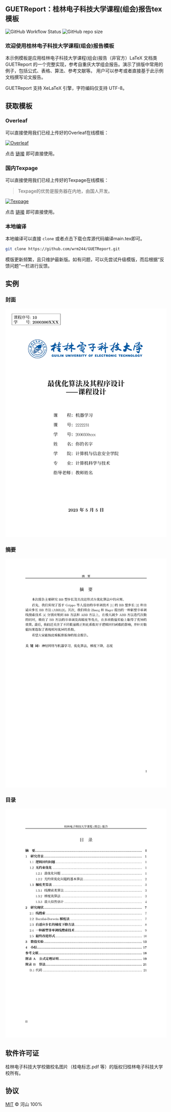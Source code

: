 ## GUETReport：桂林电子科技大学课程(组会)报告tex模板
![GitHub Workflow Status](https://img.shields.io/github/actions/workflow/status/wrm244/GUETReport/test-tex.yml)
![GitHub repo size](https://img.shields.io/github/repo-size/wrm244/GUETReport)
### 欢迎使用桂林电子科技大学课程(组会)报告模板

本示例模板是应用桂林电子科技大学课程(组会)报告（非官方）LaTeX 文档类 GUETReport 的一个完整实现，参考自重庆大学组会报告。演示了排版中常用的例子，包括公式、表格、算法、参考文献等。
用户可以参考或者直接基于此示例文档撰写论文报告。

GUETReport 支持 XeLaTeX 引擎，字符编码仅支持 UTF-8。

## 获取模板

### Overleaf
可以直接使用我们已经上传好的Overleaf在线模板：

[![Overleaf](https://img.shields.io/badge/Overleaf-GUETReport-green.svg)](https://www.overleaf.com/latex/templates/guetreport/qkvhzyszxscq)

点击 [链接](https://www.overleaf.com/latex/templates/guetreport/qkvhzyszxscq) 即可直接使用。

### 国内Texpage
可以直接使用我们已经上传好的Texpage在线模板：
> Texpage的优势是服务器在内地，由国人开发。

[![Texpage](https://img.shields.io/badge/Texpage-GUETReport-green.svg)](https://texpage.com/template/ad704bfa-4d80-4f15-a842-e31ee307fff5)

点击 [链接](https://texpage.com/template/ad704bfa-4d80-4f15-a842-e31ee307fff5) 即可直接使用。

### 本地编译

本地编译可以直接 `clone` 或者点击下载仓库源代码编译main.tex即可。

```bash
git clone https://github.com/wrm244/GUETReport.git
```
模版更新频繁，且只维护最新版。如有问题，可以先尝试升级模版，而后根据“反馈问题”一栏进行反馈。

## 实例


### 封面

![cover](./figures/cover.png)


### 摘要

![abstract](./figures/abstract.png)


### 目录

![contents](./figures/contents.png)

## 软件许可证
桂林电子科技大学校徽校名图片（桂电标志.pdf 等）的版权归桂林电子科技大学校所有。

## 协议
[MIT](./LICENSE) © 河山 100%

